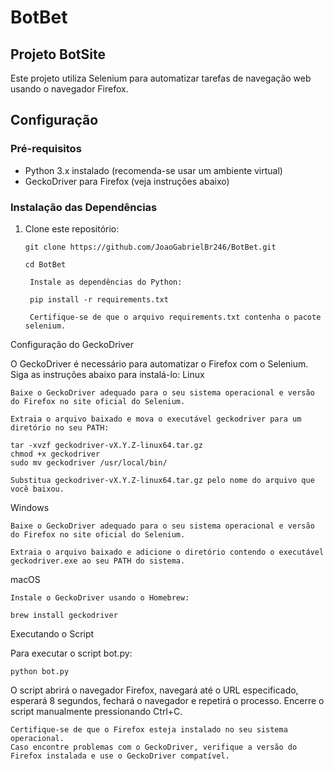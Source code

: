 # BotBet

## Projeto BotSite

Este projeto utiliza Selenium para automatizar tarefas de navegação web usando o navegador Firefox.

## Configuração

### Pré-requisitos

- Python 3.x instalado (recomenda-se usar um ambiente virtual)
- GeckoDriver para Firefox (veja instruções abaixo)

### Instalação das Dependências

1. Clone este repositório:

   ```
   git clone https://github.com/JoaoGabrielBr246/BotBet.git
   
   cd BotBet

    Instale as dependências do Python:

    pip install -r requirements.txt

    Certifique-se de que o arquivo requirements.txt contenha o pacote selenium.

Configuração do GeckoDriver

O GeckoDriver é necessário para automatizar o Firefox com o Selenium. Siga as instruções abaixo para instalá-lo:
Linux

    Baixe o GeckoDriver adequado para o seu sistema operacional e versão do Firefox no site oficial do Selenium.

    Extraia o arquivo baixado e mova o executável geckodriver para um diretório no seu PATH:

    tar -xvzf geckodriver-vX.Y.Z-linux64.tar.gz
    chmod +x geckodriver
    sudo mv geckodriver /usr/local/bin/

    Substitua geckodriver-vX.Y.Z-linux64.tar.gz pelo nome do arquivo que você baixou.

Windows

    Baixe o GeckoDriver adequado para o seu sistema operacional e versão do Firefox no site oficial do Selenium.

    Extraia o arquivo baixado e adicione o diretório contendo o executável geckodriver.exe ao seu PATH do sistema.

macOS

    Instale o GeckoDriver usando o Homebrew:
    
    brew install geckodriver

Executando o Script

Para executar o script bot.py:

```
python bot.py
```

O script abrirá o navegador Firefox, navegará até o URL especificado, esperará 8 segundos, fechará o navegador e repetirá o processo. Encerre o script manualmente pressionando Ctrl+C.

    Certifique-se de que o Firefox esteja instalado no seu sistema operacional.
    Caso encontre problemas com o GeckoDriver, verifique a versão do Firefox instalada e use o GeckoDriver compatível.

